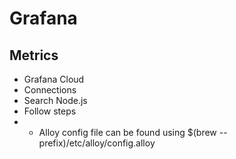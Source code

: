# Grafana

## Metrics

-   Grafana Cloud
-   Connections
-   Search Node.js
-   Follow steps
-   -   Alloy config file can be found using $(brew --prefix)/etc/alloy/config.alloy

